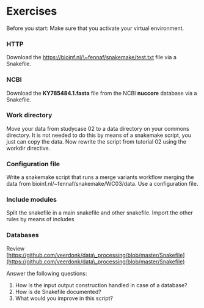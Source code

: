 # Exercises

Before you start: Make sure that you activate your virtual environment.&#x20;

### HTTP

Download the https://bioinf.nl/\~fennaf/snakemake/test.txt file via a Snakefile.&#x20;

### NCBI

Download the **KY785484.1.fasta** file from the NCBI **nuccore** database via a Snakefile.

### Work directory

Move your data from studycase 02 to a data directory on your commons directory. It is not needed to do this by means of a snakemake script, you just can copy the data. Now rewrite the script from tutorial 02 using the workdir directive.&#x20;

### Configuration file

Write a snakemake script that runs a merge variants workflow merging the data from bioinf.nl/\~fennaf/snakemake/WC03/data. Use a configuration file.&#x20;

### Include modules

Split the snakefile in a main snakefile and other snakefile. Import the other rules by means of  includes

### Databases

Review [https://github.com/veerdonk/data\_processing/blob/master/Snakefile](https://github.com/veerdonk/data\_processing/blob/master/Snakefile)

Answer the following questions:

1. How is the input output construction handled in case of a database?
2. How is de Snakefile documented?
3. What would you improve in this script?
